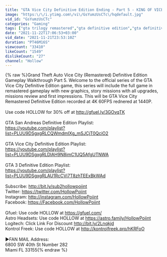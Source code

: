 ```yaml
---
title: "GTA Vice City Definitive Edition Ending - Part 5 - KING OF VICE CITY"
image: "https:\/\/i.ytimg.com\/vi\/GsYumzUsCTc\/hqdefault.jpg"
vid_id: "GsYumzUsCTc"
categories: "Gaming"
tags: ["gta trilogy remastered","gta definitive edition","gta definitive edition gameplay"]
date: "2021-11-22T17:06:53+03:00"
vid_date: "2021-11-21T23:53:10Z"
duration: "PT46M16S"
viewcount: "33410"
likeCount: "1549"
dislikeCount: "27"
channel: "Hollow"
---
```

{% raw %}Grand Theft Auto Vice City (Remastered) Definitive Edition Gameplay Walkthrough Part 5. Welcome to the official series of the GTA Vice City Definitive Edition game, this series will include the full game in remastered gameplay with new graphics, story missions with all upgrades, missions review and first impressions. This will be GTA Vice City Remastered Definitive Edition recorded at 4K 60FPS rednered at 1440P.<br /><br />Use code HOLLOW for 30% off at <a rel="nofollow" target="blank" href="http://gfuel.ly/3GOvqTK">http://gfuel.ly/3GOvqTK</a><br /><br />GTA San Andreas Definitive Edition Playlist:<br /><a rel="nofollow" target="blank" href="https://youtube.com/playlist?list=PLUU9DSgxgRLCQWmdmIXg_mSJCjT0QciO2">https://youtube.com/playlist?list=PLUU9DSgxgRLCQWmdmIXg_mSJCjT0QciO2</a><br /><br />GTA Vice City Definitive Edition Playlist:<br /><a rel="nofollow" target="blank" href="https://youtube.com/playlist?list=PLUU9DSgxgRLDlAH9N8imC1UQ5AfgUTNWA">https://youtube.com/playlist?list=PLUU9DSgxgRLDlAH9N8imC1UQ5AfgUTNWA</a><br /><br />GTA 3 Definitive Edition Playlist:<br /><a rel="nofollow" target="blank" href="https://youtube.com/playlist?list=PLUU9DSgxgRLAU1RcCVi7T8zhTEExBkWAd">https://youtube.com/playlist?list=PLUU9DSgxgRLAU1RcCVi7T8zhTEExBkWAd</a><br /><br />Subscribe: <a rel="nofollow" target="blank" href="http://bit.ly/sub2hollowpoiint">http://bit.ly/sub2hollowpoiint</a><br />Twitter: <a rel="nofollow" target="blank" href="https://twitter.com/HollowPoiint">https://twitter.com/HollowPoiint</a><br />Instagram: <a rel="nofollow" target="blank" href="http://instagram.com/HollowPoiint">http://instagram.com/HollowPoiint</a><br />Facebook: <a rel="nofollow" target="blank" href="https://Facebook.com/HollowPoiint">https://Facebook.com/HollowPoiint</a><br /><br />Gfuel: Use code HOLLOW at <a rel="nofollow" target="blank" href="https://gfuel.com/">https://gfuel.com/</a><br />Astro Headsets: Use code HOLLOW at <a rel="nofollow" target="blank" href="https://astro.family/HollowPoiint">https://astro.family/HollowPoiint</a><br />Logitech: Click Link For Discount <a rel="nofollow" target="blank" href="http://bit.ly/2Lnqkjd">http://bit.ly/2Lnqkjd</a><br />Kontrol Freek: Use code HOLLOW at <a rel="nofollow" target="blank" href="http://kontrolfreek.pro/hKRFoO">http://kontrolfreek.pro/hKRFoO</a><br /><br />▶FAN MAIL Address:<br />6800 SW 40th St Number 282 <br />Miami FL 33155{% endraw %}
